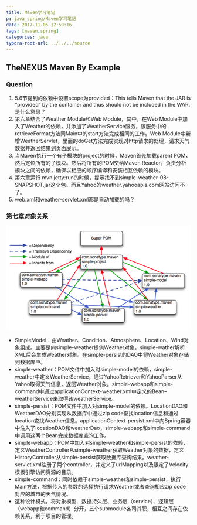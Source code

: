 ```yaml
---
title: Maven学习笔记
p: java_spring/Maven学习笔记
date: 2017-11-05 12:59:16
tags: [maven,spring]
categories: java
typora-root-url: ../../../source
---
```


## TheNEXUS Maven By Example

### Question
1. 5.6节提到的依赖中设置scope为provided：This tells Maven that the JAR is “provided” by the container and thus should not be included in the WAR. 是什么意思？
2. 第六章结合了Weather Module和Web Module，其中，在Web Module中加入了Weather的依赖，并添加了WeatherService服务，该服务中的retrieveFormat方法同Main中的start方法完成相同的工作。Web Module中新增WeatherServlet，里面的doGet方法完成实现对http请求的处理，请求天气数据并返回结果到页面展示。
3. 当Maven执行一个有子模块的project的时候，Maven首先加载parent POM，然后定位所有的子模块。然后将所有的POM交给Maven Reactor，负责分析模块之间的依赖，确保以相应的顺序编译和安装相互依赖的模块。
4. 第六章运行 mvn jetty:run的时候，提示找不到simple-weather-08-SNAPSHOT.jar这个包。而且Yahoo的weather.yahooapis.com网站访问不了。
5. web.xml和weather-servlet.xml都是自动加载的吗？

<!--more-->

### 第七章对象关系
![image](/img/multimodule-web-spring_projects.png)

* SimpleModel：由Weather、Condition、Atmosphere、Location、Wind对象组成。主要是向simple-weather提供Weather对象，simple-wather解析XML后会生成Weather对象。在simple-persist的DAO中将Weather对象存储到数据库中。
* simple-weather：POM文件中加入对simple-model的依赖，simple-weather中定义WeatherService，通过YahooRetriever和YahooParser从Yahoo取得天气信息，返回Weather对象。simple-webapp和simple-command中通过applicationContext-weather.xml中定义的Bean–weatherService来取得该weatherService。
* simple-persist：POM文件中加入对simple-model的依赖。LocationDAO和WeatherDAO分别实现从数据库中通过zip code查找location信息和通过location查找Weather信息。applicationContext-persist.xml中向Spring容器中注入了locationDAO和weatherDao，simple-webapp和simple-command中调用这两个Bean完成数据库查询工作。
* simple-webapp：POM中加入对simple-weather和simple-persist的依赖，定义WeatherController从simple-weather获取Weather对象的数据，定义HistoryController从simple-persist获取数据库查询结果。weather-servlet.xml注册了两个controller，并定义了urlMapping以及限定了Velocity模板引擎访问资源的目录。
* simple-command：同时依赖于simple-weather和simple-persist，执行Main方法，根据传入的参数的选择执行请求Weather或者查询相应zip code对应的城市的天气情况。
* 这种设计模式，将对象模型、数据持久层、业务层（service）、逻辑层（webapp和command）分开，五个submodule各司其职，相互之间存在依赖关系，利于项目的管理。